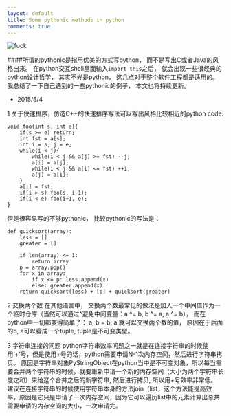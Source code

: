 ```yaml
---
layout: default
title: Some pythonic methods in python
comments: true
---
```


![fuck](/blog/images/C++.png)

####所谓的pythonic是指用优美的方式写python， 而不是写出C或者Java的风格出来。 在python交互shell里面输入`import this`之后， 就会出现一些很经典的python设计哲学， 其实不光是python， 这几点对于整个软件工程都是适用的。  我总结了一下自己遇到的一些pythonic的例子， 本文也将持续更新。

* 2015/5/4

1 关于快速排序，仿造C++的快速排序写法可以写出风格比较相近的python code:

```
void foo(int s, int e){
	if(s >= e) return;
	int fst = a[s];
	int i = s, j = e;
	while(i < j){
		while(i < j && a[j] >= fst) --j;
		a[i] = a[j];
		while(i < j && a[i] <= fst) ++i;
		a[j] = a[i];
	}
	a[i] = fst;
	if(i > s) foo(s, i-1);
	if(i < e) foo(i+1, e);
} 
```

但是很容易写的不够pythonic， 比较pythonic的写法是：

```
def quicksort(array):
    less = []
    greater = []

    if len(array) <= 1:
        return array
    p = array.pop()
    for x in array:
        if x <= p: less.append(x)
        else: greater.append(x)
    return quicksort(less) + [p] + quicksort(greater)
```

2 交换两个数
在其他语言中， 交换两个数最常见的做法是加入一个中间值作为一个临时仓库（当然可以通过^避免中间变量：a ^= b, b ^= a, a ^= b），
而在python中一切都变得简单了：
a, b = b, a 就可以交换两个数的值， 原因在于后面的b, a可以看成一个tuple,  tuple是不可变类型。

3 字符串连接的问题
 python字符串效率问题之一就是在连接字符串的时候使用‘+’号，但是使用+号的话，python需要申请N-1次内存空间，然后进行字符串拷贝。 原因是字符串对象PyStringObject在python当中是不可变对象，所以每当需要合并两个字符串的时候，就要重新申请一个新的内存空间（大小为两个字符串长度之和）来给这个合并之后的新字符串, 然后进行拷贝, 所以用+号效率非常低。 建议在连接字符串的时候使用字符串本身的方法join（list，这个方法能提高效率，原因是它只是申请了一次内存空间，因为它可以遍历list中的元素计算出总共需要申请的内存空间的大小，一次申请完。
